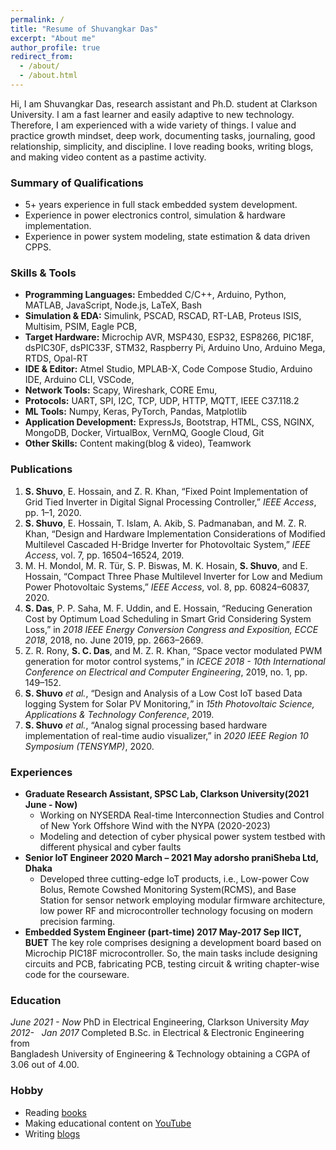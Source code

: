 ```yaml
---
permalink: /
title: "Resume of Shuvangkar Das"
excerpt: "About me"
author_profile: true
redirect_from: 
  - /about/
  - /about.html
---
```


Hi, I am Shuvangkar Das, research assistant and Ph.D. student at Clarkson University. I am a fast learner and easily adaptive to new technology. Therefore, I am experienced with a wide variety of things. I value and practice growth mindset, deep work, documenting tasks, journaling, good relationship, simplicity, and discipline. I love reading books, writing blogs, and making video content as a pastime activity.
### Summary of Qualifications
- 5+ years experience in full stack embedded system development.
- Experience in power electronics control, simulation & hardware implementation.
- Experience in power system modeling, state estimation & data driven CPPS.
### Skills & Tools
- **Programming Languages:** Embedded C/C++, Arduino, Python, MATLAB, JavaScript, Node.js, LaTeX, Bash
- **Simulation & EDA:** Simulink, PSCAD, RSCAD, RT-LAB, Proteus ISIS, Multisim, PSIM, Eagle PCB, 
- **Target Hardware:** Microchip AVR, MSP430, ESP32, ESP8266, PIC18F, dsPIC30F, dsPIC33F, STM32, Raspberry Pi, Arduino Uno, Arduino Mega, RTDS, Opal-RT
- **IDE & Editor:** Atmel Studio, MPLAB-X, Code Compose Studio, Arduino IDE, Arduino CLI, VSCode, 
- **Network Tools:**  Scapy, Wireshark, CORE Emu, 
- **Protocols:** UART, SPI, I2C, TCP, UDP, HTTP, MQTT, IEEE C37.118.2
- **ML Tools:**  Numpy, Keras, PyTorch, Pandas, Matplotlib
- **Application Development:** ExpressJs, Bootstrap, HTML, CSS, NGINX, MongoDB, Docker, VirtualBox, VernMQ, Google Cloud, Git
- **Other Skills:** Content making(blog & video), Teamwork
### Publications
1. **S. Shuvo**, E. Hossain, and Z. R. Khan, “Fixed Point Implementation of Grid Tied Inverter in Digital Signal Processing Controller,” _IEEE Access_, pp. 1–1, 2020.
2. **S. Shuvo**, E. Hossain, T. Islam, A. Akib, S. Padmanaban, and M. Z. R. Khan, “Design and Hardware Implementation Considerations of Modified Multilevel Cascaded H-Bridge Inverter for Photovoltaic System,” _IEEE Access_, vol. 7, pp. 16504–16524, 2019.
3. M. H. Mondol, M. R. Tür, S. P. Biswas, M. K. Hosain, **S. Shuvo**, and E. Hossain, “Compact Three Phase Multilevel Inverter for Low and Medium Power Photovoltaic Systems,” _IEEE Access_, vol. 8, pp. 60824–60837, 2020.
4. **S. Das**, P. P. Saha, M. F. Uddin, and E. Hossain, “Reducing Generation Cost by Optimum Load Scheduling in Smart Grid Considering System Loss,” in _2018 IEEE Energy Conversion Congress and Exposition, ECCE 2018_, 2018, no. June 2019, pp. 2663–2669.
5. Z. R. Rony, **S. C. Das**, and M. Z. R. Khan, “Space vector modulated PWM generation for motor control systems,” in _ICECE 2018 - 10th International Conference on Electrical and Computer Engineering_, 2019, no. 1, pp. 149–152.
6. **S. Shuvo** _et al._, “Design and Analysis of a Low Cost IoT based Data logging System for Solar PV Monitoring,” in _15th Photovoltaic Science, Applications & Technology Conference_, 2019.
7. **S. Shuvo** _et al._, “Analog signal processing based hardware implementation of real-time audio visualizer,” in _2020 IEEE Region 10 Symposium (TENSYMP)_, 2020.
### Experiences
- **Graduate Research Assistant, SPSC Lab, Clarkson University(2021 June - Now)**
	- Working on NYSERDA Real-time Interconnection Studies and Control of New York Offshore Wind with the NYPA (2020-2023) 
	- Modeling and detection of cyber physical power system testbed with different physical and cyber faults
- **Senior IoT Engineer 2020 March – 2021 May adorsho praniSheba Ltd, Dhaka**
	- Developed three cutting-edge IoT products, i.e.,  Low-power Cow Bolus, Remote Cowshed Monitoring System(RCMS), and Base Station for sensor network employing modular firmware architecture, low power RF and microcontroller technology focusing on modern precision farming. 
- **Embedded System Engineer (part-time) 2017 May-2017 Sep IICT, BUET**
The key role comprises designing a development board based on Microchip PIC18F microcontroller. So, the main tasks include designing circuits and PCB, fabricating PCB, testing circuit & writing chapter-wise code for the courseware.
### Education
*June 2021 - Now*
PhD in Electrical Engineering, Clarkson University
_May 2012-   Jan 2017_
Completed B.Sc. in Electrical & Electronic Engineering from  
Bangladesh University of Engineering & Technology obtaining a CGPA of 3.06 out of 4.00.
### Hobby
- Reading [books](https://www.goodreads.com/user/show/149487066-shuvangkar-das)
- Making educational content on [YouTube](https://www.youtube.com/ShuvangkarDas)
- Writing [blogs](https://blog.shuvangkardas.com/)
